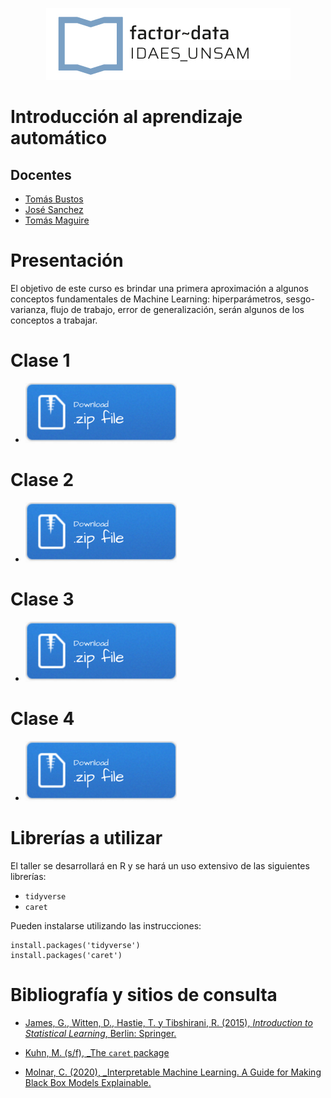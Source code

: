 <p align="center">
  <img src="img/logo-factor-data-solo.jpg"/>
</p>

# Introducción al aprendizaje automático

## Docentes

- [Tomás Bustos]()
- [José Sanchez]()
- [Tomás Maguire]()

# Presentación
El objetivo de este curso es brindar una primera aproximación a algunos conceptos fundamentales de Machine Learning: hiperparámetros, sesgo-varianza, flujo de trabajo, error de generalización, serán algunos de los conceptos a trabajar.


# Clase 1 

- [![](img/Download.png)](clase_1.zip)

# Clase 2 

- [![](img/Download.png)](clase_2_new.zip)

# Clase 3 

- [![](img/Download.png)](clase_3_new.zip)

# Clase 4

- [![](img/Download.png)](clase_4.zip)

# Librerías a utilizar
El taller se desarrollará en R y se hará un uso extensivo de las siguientes librerías:

- `tidyverse`
- `caret`

Pueden instalarse utilizando las instrucciones:

```{r}
install.packages('tidyverse')  
install.packages('caret') 
```


# Bibliografía y sitios de consulta

- [James, G., Witten, D., Hastie, T. y Tibshirani, R. (2015), _Introduction to Statistical Learning_, Berlin: Springer.](http://faculty.marshall.usc.edu/gareth-james/ISL/)

- [Kuhn, M. (s/f), _The `caret` package](http://topepo.github.io/caret/index.html)

- [Molnar, C. (2020), _Interpretable Machine Learning. A Guide for Making Black Box Models Explainable.](https://christophm.github.io/interpretable-ml-book/)

